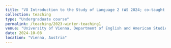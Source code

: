 ```yaml
---
title: "VO Introduction to the Study of Language 2 (WS 2024; co-taught with Evelien Keizer)"
collection: teaching
type: "Undergraduate course"
permalink: /teaching/2023-winter-teaching1
venue: "University of Vienna, Department of English and American Studies"
date: 2024-10-08
location: "Vienna, Austria"
---
```


